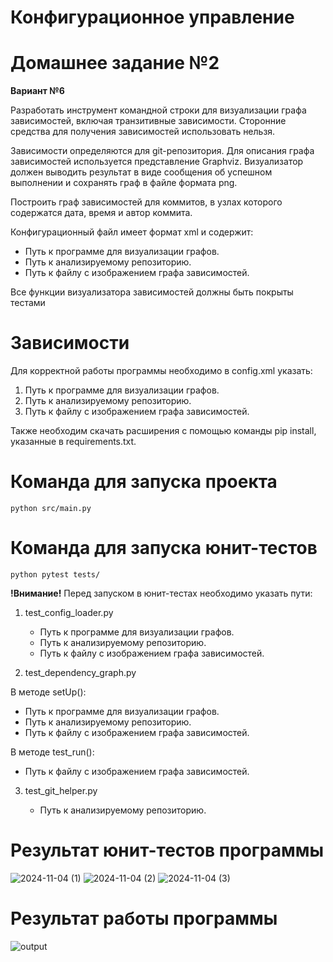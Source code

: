 # Конфигурационное управление

# Домашнее задание №2

**Вариант №6**

Разработать инструмент командной строки для визуализации графа зависимостей, включая транзитивные зависимости. Сторонние средства для получения зависимостей использовать нельзя.

Зависимости определяются для git-репозитория. Для описания графа зависимостей используется представление Graphviz. Визуализатор должен выводить результат в виде сообщения об успешном выполнении и сохранять граф в файле формата png.

Построить граф зависимостей для коммитов, в узлах которого содержатся дата, время и автор коммита.

Конфигурационный файл имеет формат xml и содержит:

* Путь к программе для визуализации графов.
* Путь к анализируемому репозиторию.
* Путь к файлу с изображением графа зависимостей.

Все функции визуализатора зависимостей должны быть покрыты тестами

# Зависимости

Для корректной работы программы необходимо в config.xml указать:

1. Путь к программе для визуализации графов.
2. Путь к анализируемому репозиторию.
3. Путь к файлу с изображением графа зависимостей.

Также необходим скачать расширения c помощью команды pip install, указанные в requirements.txt.

# Команда для запуска проекта
```
python src/main.py
```
# Команда для запуска юнит-тестов
```
python pytest tests/
```
**!Внимание!** Перед запуском в юнит-тестах необходимо указать пути:

1. test_config_loader.py
   
   * Путь к программе для визуализации графов.
   * Путь к анализируемому репозиторию.
   * Путь к файлу с изображением графа зависимостей.
    
2. test_dependency_graph.py

 В методе setUp():

   * Путь к программе для визуализации графов.
   * Путь к анализируемому репозиторию.
   * Путь к файлу с изображением графа зависимостей.

 В методе test_run():

   * Путь к файлу с изображением графа зависимостей.

3. test_git_helper.py

   * Путь к анализируемому репозиторию.

# Результат юнит-тестов программы

![2024-11-04 (1)](https://github.com/user-attachments/assets/76deffe3-ca8c-4a83-b3cb-0c4561b7a890)
![2024-11-04 (2)](https://github.com/user-attachments/assets/9e76e7aa-569a-4b88-bd36-b1fc553c926b)
![2024-11-04 (3)](https://github.com/user-attachments/assets/7797fde4-db48-4920-9ade-4fd977cfe6df)

# Результат работы программы

![output](https://github.com/user-attachments/assets/202902ff-37ca-4a9b-befc-e1cdeed688d5)


